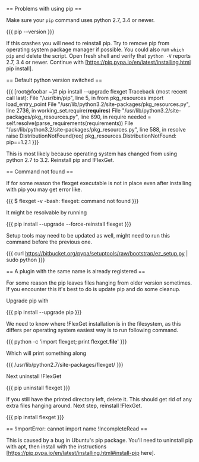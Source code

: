 == Problems with using pip ==

Make sure your `pip` command uses python 2.7, 3.4 or newer. 

{{{
pip --version
}}}

If this crashes you will need to reinstall pip. Try to remove pip from operating system package manager if possible. You could also run `which pip` and delete the script. Open fresh shell and verify that `python -V` reports 2.7, 3.4 or newer. Continue with [https://pip.pypa.io/en/latest/installing.html pip install].


== Default python version switched ==

{{{
[root@foobar ~]# pip install --upgrade flexget
Traceback (most recent call last):
  File "/usr/bin/pip", line 5, in <module>
    from pkg_resources import load_entry_point
  File "/usr/lib/python3.2/site-packages/pkg_resources.py", line 2736, in <module>
    working_set.require(__requires__)
  File "/usr/lib/python3.2/site-packages/pkg_resources.py", line 690, in require
    needed = self.resolve(parse_requirements(requirements))
  File "/usr/lib/python3.2/site-packages/pkg_resources.py", line 588, in resolve
    raise DistributionNotFound(req)
pkg_resources.DistributionNotFound: pip==1.2.1
}}}

This is most likely because operating system has changed from using python 2.7 to 3.2. Reinstall pip and !FlexGet.

== Command not found ==

If for some reason the flexget executable is not in place even after installing with pip you may get error like.

{{{
$ flexget -v
-bash: flexget: command not found
}}}

It might be resolvable by running

{{{
pip install --upgrade --force-reinstall flexget
}}}

Setup tools may need to be updated as well, might need to run this command before the previous one.

{{{
curl https://bitbucket.org/pypa/setuptools/raw/bootstrap/ez_setup.py | sudo python
}}}


== A plugin with the same name is already registered ==

For some reason the pip leaves files hanging from older version sometimes. If you encounter this it's best to do is update pip and do some cleanup.

Upgrade pip with

{{{
pip install --upgrade pip
}}}

We need to know where !FlexGet installation is in the filesystem, as this differs per operating system easiest way is to run following command.

{{{
python -c 'import flexget; print flexget.__file__'
}}}

Which will print something along

{{{
/usr/lib/python2.7/site-packages/flexget/
}}}

Next uninstall !FlexGet

{{{
pip uninstall flexget
}}}

If you still have the printed directory left, delete it. This should get rid of any extra files hanging around. Next step, reinstall !FlexGet.

{{{
pip install flexget
}}}

== !ImportError: cannot import name !IncompleteRead ==

This is caused by a bug in Ubuntu's pip package. You'll need to uninstall pip with apt, then install with the instructions [https://pip.pypa.io/en/latest/installing.html#install-pip here].
